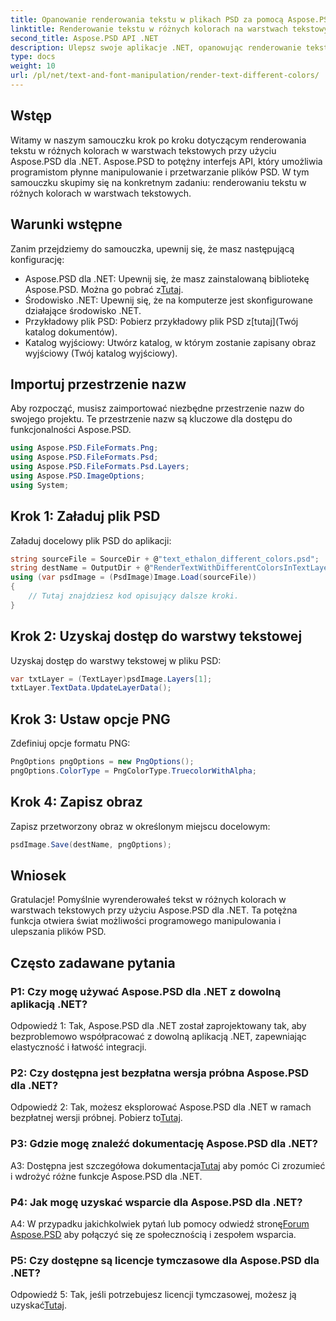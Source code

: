 ```yaml
---
title: Opanowanie renderowania tekstu w plikach PSD za pomocą Aspose.PSD dla .NET
linktitle: Renderowanie tekstu w różnych kolorach na warstwach tekstowych
second_title: Aspose.PSD API .NET
description: Ulepsz swoje aplikacje .NET, opanowując renderowanie tekstu przy użyciu różnorodnych kolorów w plikach PSD za pomocą Aspose.PSD. Zwiększ swoje możliwości projektowe bez wysiłku.
type: docs
weight: 10
url: /pl/net/text-and-font-manipulation/render-text-different-colors/
---
```

## Wstęp
Witamy w naszym samouczku krok po kroku dotyczącym renderowania tekstu w różnych kolorach w warstwach tekstowych przy użyciu Aspose.PSD dla .NET. Aspose.PSD to potężny interfejs API, który umożliwia programistom płynne manipulowanie i przetwarzanie plików PSD. W tym samouczku skupimy się na konkretnym zadaniu: renderowaniu tekstu w różnych kolorach w warstwach tekstowych.
## Warunki wstępne
Zanim przejdziemy do samouczka, upewnij się, że masz następującą konfigurację:
-  Aspose.PSD dla .NET: Upewnij się, że masz zainstalowaną bibliotekę Aspose.PSD. Można go pobrać z[Tutaj](https://releases.aspose.com/psd/net/).
- Środowisko .NET: Upewnij się, że na komputerze jest skonfigurowane działające środowisko .NET.
-  Przykładowy plik PSD: Pobierz przykładowy plik PSD z[tutaj](Twój katalog dokumentów).
- Katalog wyjściowy: Utwórz katalog, w którym zostanie zapisany obraz wyjściowy (Twój katalog wyjściowy).
## Importuj przestrzenie nazw
Aby rozpocząć, musisz zaimportować niezbędne przestrzenie nazw do swojego projektu. Te przestrzenie nazw są kluczowe dla dostępu do funkcjonalności Aspose.PSD.
```csharp
using Aspose.PSD.FileFormats.Png;
using Aspose.PSD.FileFormats.Psd;
using Aspose.PSD.FileFormats.Psd.Layers;
using Aspose.PSD.ImageOptions;
using System;
```
## Krok 1: Załaduj plik PSD
Załaduj docelowy plik PSD do aplikacji:
```csharp
string sourceFile = SourceDir + @"text_ethalon_different_colors.psd";
string destName = OutputDir + @"RenderTextWithDifferentColorsInTextLayer_out.png";
using (var psdImage = (PsdImage)Image.Load(sourceFile))
{
    // Tutaj znajdziesz kod opisujący dalsze kroki.
}
```
## Krok 2: Uzyskaj dostęp do warstwy tekstowej
Uzyskaj dostęp do warstwy tekstowej w pliku PSD:
```csharp
var txtLayer = (TextLayer)psdImage.Layers[1];
txtLayer.TextData.UpdateLayerData();
```
## Krok 3: Ustaw opcje PNG
Zdefiniuj opcje formatu PNG:
```csharp
PngOptions pngOptions = new PngOptions();
pngOptions.ColorType = PngColorType.TruecolorWithAlpha;
```
## Krok 4: Zapisz obraz
Zapisz przetworzony obraz w określonym miejscu docelowym:
```csharp
psdImage.Save(destName, pngOptions);
```
## Wniosek

Gratulacje! Pomyślnie wyrenderowałeś tekst w różnych kolorach w warstwach tekstowych przy użyciu Aspose.PSD dla .NET. Ta potężna funkcja otwiera świat możliwości programowego manipulowania i ulepszania plików PSD.

## Często zadawane pytania

### P1: Czy mogę używać Aspose.PSD dla .NET z dowolną aplikacją .NET?

Odpowiedź 1: Tak, Aspose.PSD dla .NET został zaprojektowany tak, aby bezproblemowo współpracować z dowolną aplikacją .NET, zapewniając elastyczność i łatwość integracji.

### P2: Czy dostępna jest bezpłatna wersja próbna Aspose.PSD dla .NET?

 Odpowiedź 2: Tak, możesz eksplorować Aspose.PSD dla .NET w ramach bezpłatnej wersji próbnej. Pobierz to[Tutaj](https://releases.aspose.com/).

### P3: Gdzie mogę znaleźć dokumentację Aspose.PSD dla .NET?

 A3: Dostępna jest szczegółowa dokumentacja[Tutaj](https://reference.aspose.com/psd/net/) aby pomóc Ci zrozumieć i wdrożyć różne funkcje Aspose.PSD dla .NET.

### P4: Jak mogę uzyskać wsparcie dla Aspose.PSD dla .NET?

 A4: W przypadku jakichkolwiek pytań lub pomocy odwiedź stronę[Forum Aspose.PSD](https://forum.aspose.com/c/psd/34) aby połączyć się ze społecznością i zespołem wsparcia.

### P5: Czy dostępne są licencje tymczasowe dla Aspose.PSD dla .NET?

 Odpowiedź 5: Tak, jeśli potrzebujesz licencji tymczasowej, możesz ją uzyskać[Tutaj](https://purchase.aspose.com/temporary-license/).